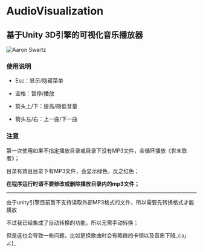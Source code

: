 # AudioVisualization
## 基于Unity 3D引擎的可视化音乐播放器

![Aaron Swartz](https://github.com/icemaplen/AudioVisualization/raw/master/20180321214508.png)

### 使用说明
- Esc：显示/隐藏菜单

- 空格：暂停/播放

- 箭头上/下：提高/降低音量

- 箭头左/右：上一曲/下一曲

### 注意
第一次使用如果不指定播放目录或目录下没有MP3文件，会循环播放《世末歌者》；

目录有效且目录下有MP3文件，会显示绿色，反之红色；

**在程序运行时请不要修改或删除播放目录内的mp3文件；**

***

由于unity引擎目前暂不支持读取外部MP3格式的文件，所以需要先转换格式才能播放

不过我已经集成了自动转换的功能，所以无需手动转换；

但是这也会导致一些问题，比如更换歌曲时会有略微的卡顿以及音质下降_(:з」∠)_